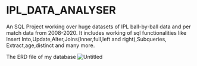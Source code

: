 # IPL_DATA_ANALYSER

An SQL Project working over huge datasets of IPL ball-by-ball data and per match data from 2008-2020.
It includes working of sql functionalities like 
Insert Into,Update,Alter,Joins(Inner,full,left and right),Subqueries, Extract,age,distinct and many more.

The ERD file of my database
![Untitled](https://user-images.githubusercontent.com/64776514/177094235-92944fbf-7654-4dab-b27c-c08b05c260b1.png)

